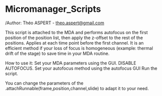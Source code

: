 # Micromanager_Scripts
/Author: Théo ASPERT - theo.aspert@gmail.com

This script is attached to the MDA and performs autofocus on the first position of the position list, then apply the z-offset to the rest of the positions.
Applies at each time point before the first channel.
It is an efficient method if your loss of focus is homogeneous (example: thermal drift of the stage) to save time in your MDA routine.

How to use it: 
Set your MDA parameters using the GUI. DISABLE AUTOFOCUS.
Set your autofocus method using the autofocus GUI
Run the script.

You can change the parameters of the .attachRunnable(frame,position,channel,slide) to adapt it to your need.
